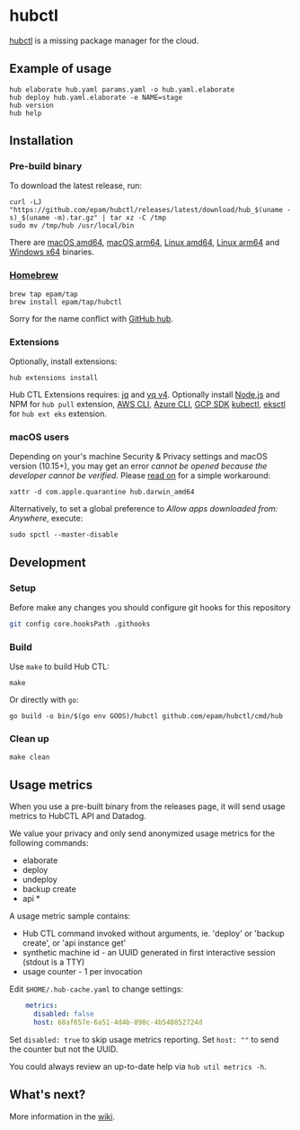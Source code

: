 # hubctl

[hubctl](https://superhub.io) is a missing package manager for the cloud.

## Example of usage

```shell
hub elaborate hub.yaml params.yaml -o hub.yaml.elaborate
hub deploy hub.yaml.elaborate -e NAME=stage
hub version
hub help
```

## Installation

### Pre-build binary

To download the latest release, run:

```shell
curl -LJ "https://github.com/epam/hubctl/releases/latest/download/hub_$(uname -s)_$(uname -m).tar.gz" | tar xz -C /tmp
sudo mv /tmp/hub /usr/local/bin
```

There are [macOS amd64](https://github.com/epam/hubctl/releases/latest/download/hub_Darwin_arm64.tar.gz), [macOS arm64](https://github.com/epam/hubctl/releases/latest/download/hub_Darwin_x86_64.tar.gz), [Linux amd64](https://github.com/epam/hubctl/releases/latest/download/hub_Linux_arm64.tar.gz), [Linux arm64](https://github.com/epam/hubctl/releases/latest/download/hub_Linux_x86_64.tar.gz) and [Windows x64](https://github.com/epam/hubctl/releases/latest/download/hub_Windows_x86_64.zip) binaries.

### [Homebrew](https://brew.sh/)

```shell
brew tap epam/tap
brew install epam/tap/hubctl
```

Sorry for the name conflict with [GitHub hub](https://hub.github.com).

### Extensions

Optionally, install extensions:

```shell
hub extensions install
```

Hub CTL Extensions requires: [jq] and [yq v4].
Optionally install [Node.js] and NPM for `hub pull` extension, [AWS CLI], [Azure CLI], [GCP SDK] [kubectl], [eksctl] for `hub ext eks` extension.

### macOS users

Depending on your's machine Security & Privacy settings and macOS version (10.15+), you may get an error _cannot be opened because the developer cannot be verified_. Please [read on](https://github.com/hashicorp/terraform/issues/23033#issuecomment-542302933) for a simple workaround:

```shell
xattr -d com.apple.quarantine hub.darwin_amd64
```

Alternatively, to set a global preference to _Allow apps downloaded from: Anywhere_, execute:

```shell
sudo spctl --master-disable
```

## Development

### Setup

Before make any changes you should configure git hooks for this repository

```bash
git config core.hooksPath .githooks
```

### Build

Use `make` to build Hub CTL:

```shell
make
```

Or directly with `go`:

```shell
go build -o bin/$(go env GOOS)/hubctl github.com/epam/hubctl/cmd/hub
```

### Clean up

```shell
make clean
```

## Usage metrics

When you use a pre-built binary from the releases page, it will send usage metrics to HubCTL API and Datadog.

We value your privacy and only send anonymized usage metrics for the following commands:

- elaborate
- deploy
- undeploy
- backup create
- api *

A usage metric sample contains:

- Hub CTL command invoked without arguments, ie. 'deploy' or 'backup create', or 'api instance get'
- synthetic machine id - an UUID generated in first interactive session (stdout is a TTY)
- usage counter - 1 per invocation

Edit `$HOME/.hub-cache.yaml` to change settings:

```yaml
    metrics:
      disabled: false
      host: 68af657e-6a51-4d4b-890c-4b548852724d
```

Set `disabled: true` to skip usage metrics reporting.
Set `host: ""` to send the counter but not the UUID.

You could always review an up-to-date help via `hub util metrics -h`.

## What's next?

More information in the [wiki](https://github.com/epam/hubctl/wiki).

[AWS CLI]: https://aws.amazon.com/cli/
[Azure CLI]: https://docs.microsoft.com/en-us/cli/azure/
[GCP SDK]: https://cloud.google.com/sdk/docs/install
[kubectl]: https://kubernetes.io/docs/reference/kubectl/overview/
[eksctl]: https://eksctl.io
[jq]: https://stedolan.github.io/jq/
[yq v4]: https://github.com/mikefarah/yq
[Node.js]: https://nodejs.org
